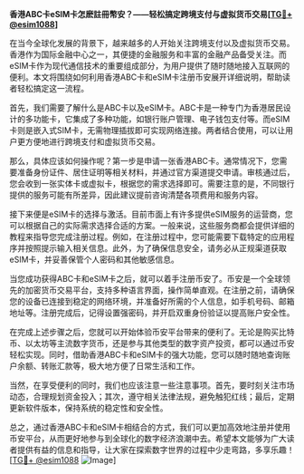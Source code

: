 **香港ABC卡eSIM卡怎麽註冊幣安？——轻松搞定跨境支付与虚拟货币交易[[TG💪+ @esim1088](https://t.me/s/esim1088)]**

在当今全球化发展的背景下，越来越多的人开始关注跨境支付以及虚拟货币交易。香港作为国际金融中心之一，其便捷的金融服务和丰富的金融产品备受关注。而eSIM卡作为现代通信技术的重要组成部分，为用户提供了随时随地接入互联网的便利。本文将围绕如何利用香港ABC卡和eSIM卡注册币安展开详细说明，帮助读者轻松搞定这一流程。

首先，我们需要了解什么是ABC卡以及eSIM卡。ABC卡是一种专门为香港居民设计的多功能卡，它集成了多种功能，如银行账户管理、电子钱包支付等。而eSIM卡则是嵌入式SIM卡，无需物理插拔即可实现网络连接。两者结合使用，可以让用户更方便地进行跨境支付和虚拟货币交易。

那么，具体应该如何操作呢？第一步是申请一张香港ABC卡。通常情况下，您需要准备身份证件、居住证明等相关材料，并通过官方渠道提交申请。审核通过后，您会收到一张实体卡或虚拟卡，根据您的需求选择即可。需要注意的是，不同银行提供的服务可能有所差异，因此建议提前咨询清楚各项费用和服务内容。

接下来便是eSIM卡的选择与激活。目前市面上有许多提供eSIM服务的运营商，您可以根据自己的实际需求选择合适的方案。一般来说，这些服务商都会提供详细的教程来指导您完成注册过程。例如，在注册过程中，您可能需要下载特定的应用程序并按照提示输入相关信息。此外，为了确保信息安全，请务必从正规渠道获取eSIM卡，并妥善保管个人密码和其他敏感信息。

当您成功获得ABC卡和eSIM卡之后，就可以着手注册币安了。币安是一个全球领先的加密货币交易平台，支持多种语言界面，操作简单直观。在注册之前，请确保您的设备已连接到稳定的网络环境，并准备好所需的个人信息，如手机号码、邮箱地址等。注册完成后，记得设置强密码，并开启双重身份验证以提高账户安全性。

在完成上述步骤之后，您就可以开始体验币安平台带来的便利了。无论是购买比特币、以太坊等主流数字货币，还是参与其他类型的数字资产投资，都可以通过币安轻松实现。同时，借助香港ABC卡和eSIM卡的强大功能，您可以随时随地查询账户余额、转账汇款等，极大地方便了日常生活和工作。

当然，在享受便利的同时，我们也应该注意一些注意事项。首先，要时刻关注市场动态，合理规划资金投入；其次，遵守相关法律法规，避免触犯红线；最后，定期更新软件版本，保持系统的稳定性和安全性。

总之，通过香港ABC卡和eSIM卡相结合的方式，我们可以更加高效地注册并使用币安平台，从而更好地参与到全球化的数字经济浪潮中去。希望本文能够为广大读者提供有益的信息和指导，让大家在探索数字世界的过程中少走弯路，多享乐趣！[[TG💪+ @esim1088](https://t.me/s/esim1088) ![Image](https://i.postimg.cc/4NQfJmqS/Snipaste-2025-05-13-00-14-12.png)]